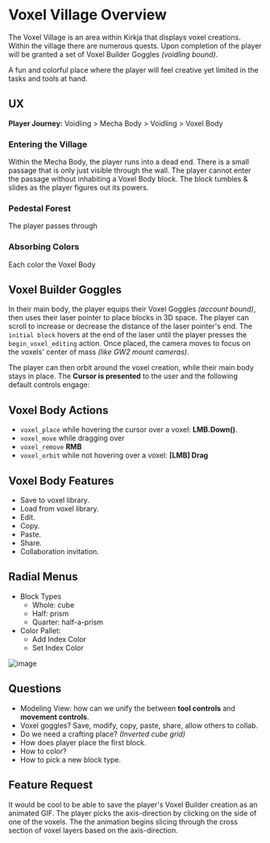 # Voxel Village Overview
The Voxel Village is an area within Kirkja that displays voxel creations. Within the village there are numerous quests. Upon completion of the player will be granted a set of Voxel Builder Goggles _(voidling bound)_.

A fun and colorful place where the player will feel creative yet limited in the tasks and tools at hand.

## UX
**Player Journey:** Voidling > Mecha Body > Voidling > Voxel Body

### Entering the Village
Within the Mecha Body, the player runs into a dead end.
There is a small passage that is only just visible through the wall.
The player cannot enter the passage without inhabiting a Voxel Body block.
The block tumbles & slides as the player figures out its powers.

### Pedestal Forest
The player passes through

### Absorbing Colors
Each color the Voxel Body

## Voxel Builder Goggles
In their main body, the player equips their Voxel Goggles _(account bound)_, then uses their laser pointer to place blocks in 3D space. The player can scroll to increase or decrease the distance of the laser pointer's end. The `initial block` hovers at the end of the laser until the player presses the `begin_voxel_editing` action. Once placed, the camera moves to focus on the voxels' center of mass _(like GW2 mount cameras)_.

The player can then orbit around the voxel creation, while their main body stays in place. The **Cursor is presented** to the user and the following default controls engage:

## Voxel Body Actions
- `voxel_place` while hovering the cursor over a voxel: **LMB.Down()**.
- `voxel_move` while dragging over
- `voxel_remove` **RMB**
- `voxel_orbit` while not hovering over a voxel: **[LMB] Drag**

## Voxel Body Features
- Save to voxel library.
- Load from voxel library.
- Edit.
- Copy.
- Paste.
- Share.
- Collaboration invitation.

## Radial Menus
- Block Types
  - Whole: cube
  - Half: prism
  - Quarter: half-a-prism
- Color Pallet:
  - Add Index Color
  - Set Index Color

![image](https://user-images.githubusercontent.com/47279470/168388813-8e76d276-b888-48e4-bd99-30c4c3a93224.png)

## Questions
- Modeling View: how can we unify the between **tool controls** and **movement controls**.
- Voxel goggles? Save, modify, copy, paste, share, allow others to collab.
- Do we need a crafting place? _(Inverted cube grid)_
- How does player place the first block.
- How to color?
- How to pick a new block type.

## Feature Request
It would be cool to be able to save the player's Voxel Builder creation as an animated GIF.  The player picks the axis-direction by clicking on the side of one of the voxels. The the animation begins slicing through the cross section of voxel layers based on the axis-direction.
